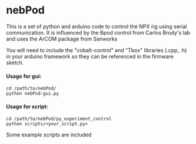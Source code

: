 # nebPod
This is a set of python and arduino code to control the NPX rig using serial communication. 
It is influenced by the Bpod control from Carlos Brody's lab and uses the ArCOM package from Sanworks

You will need to include the "cobalt-control" and "Tbox" libraries (.cpp, .h) in your arduino framework so they can be referenced in the firmware sketch.



#### Usage for gui:
```
cd /path/to/nebPod/
python nebPod-gui.py 
```

#### Usage for script:
```
cd /path/to/nebPod/py_experiment_control
python scripts/<your_script.py> 
```
Some example scripts are included